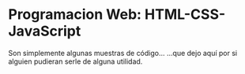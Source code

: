 # Programacion Web: HTML-CSS-JavaScript
Son simplemente algunas muestras de código...
...que dejo aquí por si alguien pudieran serle de alguna utilidad.
